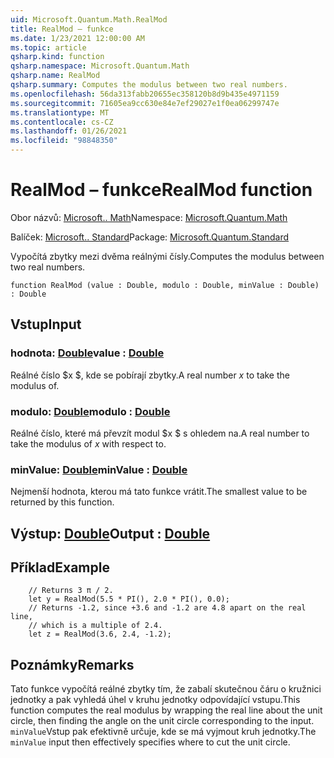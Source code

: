 ```yaml
---
uid: Microsoft.Quantum.Math.RealMod
title: RealMod – funkce
ms.date: 1/23/2021 12:00:00 AM
ms.topic: article
qsharp.kind: function
qsharp.namespace: Microsoft.Quantum.Math
qsharp.name: RealMod
qsharp.summary: Computes the modulus between two real numbers.
ms.openlocfilehash: 56da313fabb20655ec358120b8d9b435e4971159
ms.sourcegitcommit: 71605ea9cc630e84e7ef29027e1f0ea06299747e
ms.translationtype: MT
ms.contentlocale: cs-CZ
ms.lasthandoff: 01/26/2021
ms.locfileid: "98848350"
---
```

# <a name="realmod-function"></a><span data-ttu-id="b8a9b-102">RealMod – funkce</span><span class="sxs-lookup"><span data-stu-id="b8a9b-102">RealMod function</span></span>

<span data-ttu-id="b8a9b-103">Obor názvů: [Microsoft.. Math](xref:Microsoft.Quantum.Math)</span><span class="sxs-lookup"><span data-stu-id="b8a9b-103">Namespace: [Microsoft.Quantum.Math](xref:Microsoft.Quantum.Math)</span></span>

<span data-ttu-id="b8a9b-104">Balíček: [Microsoft.. Standard](https://nuget.org/packages/Microsoft.Quantum.Standard)</span><span class="sxs-lookup"><span data-stu-id="b8a9b-104">Package: [Microsoft.Quantum.Standard](https://nuget.org/packages/Microsoft.Quantum.Standard)</span></span>


<span data-ttu-id="b8a9b-105">Vypočítá zbytky mezi dvěma reálnými čísly.</span><span class="sxs-lookup"><span data-stu-id="b8a9b-105">Computes the modulus between two real numbers.</span></span>

```qsharp
function RealMod (value : Double, modulo : Double, minValue : Double) : Double
```


## <a name="input"></a><span data-ttu-id="b8a9b-106">Vstup</span><span class="sxs-lookup"><span data-stu-id="b8a9b-106">Input</span></span>

### <a name="value--double"></a><span data-ttu-id="b8a9b-107">hodnota: [Double](xref:microsoft.quantum.lang-ref.double)</span><span class="sxs-lookup"><span data-stu-id="b8a9b-107">value : [Double](xref:microsoft.quantum.lang-ref.double)</span></span>

<span data-ttu-id="b8a9b-108">Reálné číslo $x $, kde se pobírají zbytky.</span><span class="sxs-lookup"><span data-stu-id="b8a9b-108">A real number $x$ to take the modulus of.</span></span>


### <a name="modulo--double"></a><span data-ttu-id="b8a9b-109">modulo: [Double](xref:microsoft.quantum.lang-ref.double)</span><span class="sxs-lookup"><span data-stu-id="b8a9b-109">modulo : [Double](xref:microsoft.quantum.lang-ref.double)</span></span>

<span data-ttu-id="b8a9b-110">Reálné číslo, které má převzít modul $x $ s ohledem na.</span><span class="sxs-lookup"><span data-stu-id="b8a9b-110">A real number to take the modulus of $x$ with respect to.</span></span>


### <a name="minvalue--double"></a><span data-ttu-id="b8a9b-111">minValue: [Double](xref:microsoft.quantum.lang-ref.double)</span><span class="sxs-lookup"><span data-stu-id="b8a9b-111">minValue : [Double](xref:microsoft.quantum.lang-ref.double)</span></span>

<span data-ttu-id="b8a9b-112">Nejmenší hodnota, kterou má tato funkce vrátit.</span><span class="sxs-lookup"><span data-stu-id="b8a9b-112">The smallest value to be returned by this function.</span></span>



## <a name="output--double"></a><span data-ttu-id="b8a9b-113">Výstup: [Double](xref:microsoft.quantum.lang-ref.double)</span><span class="sxs-lookup"><span data-stu-id="b8a9b-113">Output : [Double](xref:microsoft.quantum.lang-ref.double)</span></span>



## <a name="example"></a><span data-ttu-id="b8a9b-114">Příklad</span><span class="sxs-lookup"><span data-stu-id="b8a9b-114">Example</span></span>

```qsharp
    // Returns 3 π / 2.
    let y = RealMod(5.5 * PI(), 2.0 * PI(), 0.0);
    // Returns -1.2, since +3.6 and -1.2 are 4.8 apart on the real line,
    // which is a multiple of 2.4.
    let z = RealMod(3.6, 2.4, -1.2);
```

## <a name="remarks"></a><span data-ttu-id="b8a9b-115">Poznámky</span><span class="sxs-lookup"><span data-stu-id="b8a9b-115">Remarks</span></span>

<span data-ttu-id="b8a9b-116">Tato funkce vypočítá reálné zbytky tím, že zabalí skutečnou čáru o kružnici jednotky a pak vyhledá úhel v kruhu jednotky odpovídající vstupu.</span><span class="sxs-lookup"><span data-stu-id="b8a9b-116">This function computes the real modulus by wrapping the real line about the unit circle, then finding the angle on the unit circle corresponding to the input.</span></span>
<span data-ttu-id="b8a9b-117">`minValue`Vstup pak efektivně určuje, kde se má vyjmout kruh jednotky.</span><span class="sxs-lookup"><span data-stu-id="b8a9b-117">The `minValue` input then effectively specifies where to cut the unit circle.</span></span>